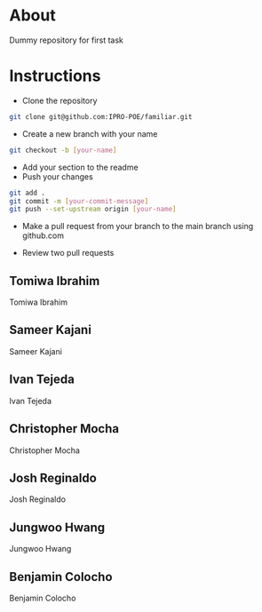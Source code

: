 # About
Dummy repository for first task

# Instructions
- Clone the repository 
```bash
git clone git@github.com:IPRO-POE/familiar.git
```
- Create a new branch with your name
```bash
git checkout -b [your-name]
```
- Add your section to the readme
- Push your changes 
```bash
git add .
git commit -m [your-commit-message]
git push --set-upstream origin [your-name]
```
- Make a pull request from your branch to the main branch using github.com 

- Review two pull requests

## Tomiwa Ibrahim
Tomiwa Ibrahim

## Sameer Kajani
Sameer Kajani

## Ivan Tejeda
Ivan Tejeda

## Christopher Mocha
Christopher Mocha

## Josh Reginaldo
Josh Reginaldo

## Jungwoo Hwang
Jungwoo Hwang

## Benjamin Colocho
Benjamin Colocho